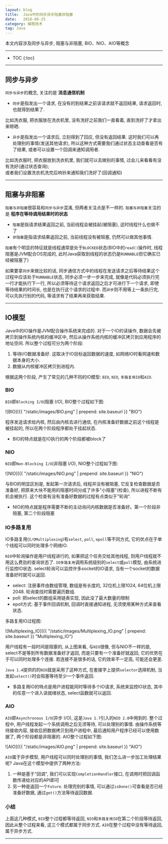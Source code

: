 ```yaml
---
layout: blog
title:  Java中的同步异步阻塞非阻塞
date:   2016-06-25
category: 编程技术
tag: Java
---
```

本文内容涉及同步与异步, 阻塞与非阻塞, BIO、NIO、AIO等概念




*****

* TOC
{:toc}

*****

## 同步与异步
`同步与异步`的概念, 关注的是 **消息通信机制**

* `同步`是指发出一个请求, 在没有的到结果之前该请求就不返回结果, 请求返回时, 也就得到结果了.

比如洗衣服, 把衣服放在洗衣机里, 没有洗好之前我们一直看着, 直到洗好了才拿出来晾晒.

* `异步`是指发出一个请求后, 立刻得到了回应, 但没有返回结果. 这时我们可以再处理别的事情(发送其他请求), 所以这种方式需要我们通过状态主动查看是否有了结果, 或者可以设置一个回调来通知调用者.

比如洗衣服时, 把衣服放到洗衣机里, 我们就可以去做别的事情, 过会儿来看看有没有洗好(通过状态查询);   
或者我们设置洗衣机洗完后响铃来通知我们洗好了(回调通知)

*****

## 阻塞与非阻塞

`阻塞与非阻塞`很容易和`同步与异步`混淆, 但两者关注点是不一样的. `阻塞与非阻塞`关注的是 **程序在等待调用结果时的状态**

* `阻塞`是指请求结果返回之前, 当前线程会被挂起(被阻塞), 这时线程什么也做不了
* `非阻塞`是指请求结果返回之前, 当前线程没有被阻塞, 仍然可以做其他事情.

`阻塞`有个明显的特征就是线程通常是处于`BLOCKED`状态(BIO中的`read()`操作时, 线程阻塞是JVM配合OS完成的, 此时Java获取到线程的状态仍是`RUNNABLE`但它确实已经被阻塞了)

如果要拿`同步`来做比较的话, 同步通信方式中的线程在发送请求之后等待结果这个过程中应该处于`RUNNABLE`状态, 同步必须一步一步来完成, 就像是代码必须执行完一行才能执行下一行, 所以必须等待这个请求返回之后才可进行下一个请求, 即使等待结果的时间长, 也是在执行这个请求的过程中. 而`异步`则不用等上一条执行完, 可以先执行别的代码, 等请求有了结果再来获取结果.

*****

## IO模型

Java中的IO操作是JVM配合操作系统来完成的. 对于一个IO的读操作, 数据会先被拷贝到操作系统内核的缓冲区中, 然后从操作系统内核的缓冲区拷贝到应用程序的地址空间. 所以整个过程可分为两个阶段:

1. 等待I/O数据准备好. 这取决于IO目标返回数据的速度, 如网络IO时看网速和数据本身的大小.
2. 数据从内核缓冲区拷贝到进程内.

根据这两个阶段, 产生了常见的几种不同的IO模型: `BIO`, `NIO`, `多路复用IO`和`AIO`.

### BIO

`BIO`即`Blocking I/O`(阻塞 I/O), BIO整个过程如下图:

![BIO]({{ "/static/images/BIO.png"  | prepend: site.baseurl }} "BIO")

程序发送请求给内核, 然后由内核去进行通信, 在内核准备好数据之前这个线程是被挂起的, 所以在两个阶段程序都处于挂起状态.

* BIO的特点就是在IO执行的两个阶段都被block了

### NIO

`NIO`即`Non-Blocking I/O`(非阻塞 I/O), NIO整个过程如下图:

![NIO]({{ "/static/images/NIO.png"  | prepend: site.baseurl }} "NIO")

与BIO的明显区别是, 发起第一次请求后, 线程并没有被阻塞, 它反复检查数据是否准备好, 把原来大块不能用的阻塞时间分成了许多"小阻塞"(检查), 所以进程不断有机会被执行. 这个检查有没有准备好数据的过程有点类似于"轮询".

* NIO的特点就是程序需要不断的主动询问内核数据是否准备好。第一个阶段非阻塞, 第二个阶段阻塞

### IO多路复用

IO多路复用(`I/OMultiplexing`)有`select`, `poll`, `epoll`等不同方式, 它的优点在于单个线程可以同时处理多个网络IO.

`NIO`中轮询操作是用户线程进行的, 如果把这个任务交给其他线程, 则用户线程就不用这么费劲的查询状态了. `IO多路复用`调用系统级别的`select`或`poll`模型, 由系统进行监控IO状态. select轮询可以监控许多socket的IO请求, 当有一个socket的数据准备好时就可以返回.

* select: 注册事件由数组管理, 数组是有长度的, 32位机上限1024, 64位机上限2048. 轮询查找时需要遍历数组.
* poll: 把select的数组采用链表实现, 因此没了最大数量的限制
* epoll方式: 基于事件回调机制, 回调时直接通知进程, 无须使用某种方式来查看状态.

多路复用IO过程图:

![Multiplexing_IO]({{ "/static/images/Multiplexing_IO.png"  | prepend: site.baseurl }} "Multiplexing_IO")

用户线程有一段时间是阻塞的, 从上图来看, 与`NIO`很像, 但与NIO不一样的是, select不是等到所有数据准备好才返回, 而是只要有一个准备好就返回, 它的优势在于可以同时处理多个连接. 若连接不是很多的话, 它的效率不一定高, 可能还会更差.

`Java 1.4`提供的的`NIO`就是采用了这种方式, 在套接字上提供`selector`选择机制, 当发起`select()`时会阻塞等待至少一个事件返回.

* 多路复用IO的特点是用户进程能同时等待多个IO请求, 系统来监控IO状态, 其中的任意一个进入读就绪状态, select函数就可以返回.

### AIO
`AIO`即`Asynchronous I/O`(异步 I/O), 这是`Java 1.7`引入的`NIO 2.0`中用到的. 整个过程中, 用户线程发起一个系统调用之后无须等待, 可以处理别的事情. 由操作系统等待接收内容, 接收后把数据拷贝到用户进程中, 最后通知用户程序已经可以使用数据了, 两个阶段都是非阻塞的. AIO整个过程如下图:

![AIO]({{ "/static/images/AIO.png"  | prepend: site.baseurl }} "AIO")

`AIO`属于异步模型, 用户线程可以同时处理别的事情, 我们怎么进一步加工处理结果呢? Java在这个模型中提供了两种方法:

1. 一种是基于"回调", 我们可以实现`CompletionHandler`接口, 在调用时把回调函数传递给对应的API即可
2. 另一种是返回一个`Future`. 处理完别的事情, 可以通过`isDone()`可查看是否已经准备好数据, 通过`get()`方法等待返回数据.

### 小结

上面这几种模式, `BIO`整个过程都等待返回, `NIO`和`多路复用IO`在第二个阶段等待返回, 因此从整个过程来看, 这三个模式都属于同步方式. `AIO`在整个过程中没有等待返回, 属于异步方式.

*****
